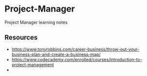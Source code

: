 # Project-Manager
Project Manager learning notes

## Resources
+ https://www.tonyrobbins.com/career-business/throw-out-your-business-plan-and-create-a-business-map/
+ https://www.codecademy.com/enrolled/courses/introduction-to-project-management
+ 
